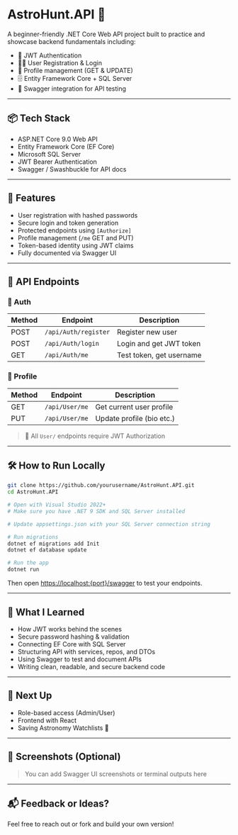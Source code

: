 # AstroHunt.API 🚀

A beginner-friendly .NET Core Web API project built to practice and showcase backend fundamentals including:
- 🔐 JWT Authentication
- 🧑‍🚀 User Registration & Login
- 🧾 Profile management (GET & UPDATE)
- 🗄 Entity Framework Core + SQL Server
- 📑 Swagger integration for API testing

---

## 📦 Tech Stack

- ASP.NET Core 9.0 Web API
- Entity Framework Core (EF Core)
- Microsoft SQL Server
- JWT Bearer Authentication
- Swagger / Swashbuckle for API docs

---

## 🧠 Features

- User registration with hashed passwords
- Secure login and token generation
- Protected endpoints using `[Authorize]`
- Profile management (`/me` GET and PUT)
- Token-based identity using JWT claims
- Fully documented via Swagger UI

---

## 🧪 API Endpoints

### 🔐 Auth

| Method | Endpoint            | Description              |
|--------|---------------------|--------------------------|
| POST   | `/api/Auth/register` | Register new user        |
| POST   | `/api/Auth/login`    | Login and get JWT token  |
| GET    | `/api/Auth/me`       | Test token, get username |

### 👤 Profile

| Method | Endpoint          | Description               |
|--------|-------------------|---------------------------|
| GET    | `/api/User/me`    | Get current user profile  |
| PUT    | `/api/User/me`    | Update profile (bio etc.) |

> 🔐 All `User/` endpoints require JWT Authorization

---

## 🛠 How to Run Locally

```bash
git clone https://github.com/yourusername/AstroHunt.API.git
cd AstroHunt.API

# Open with Visual Studio 2022+
# Make sure you have .NET 9 SDK and SQL Server installed

# Update appsettings.json with your SQL Server connection string

# Run migrations
dotnet ef migrations add Init
dotnet ef database update

# Run the app
dotnet run
```

Then open [https://localhost:{port}/swagger](https://localhost:{port}/swagger) to test your endpoints.

---

## 🙌 What I Learned

- How JWT works behind the scenes
- Secure password hashing & validation
- Connecting EF Core with SQL Server
- Structuring API with services, repos, and DTOs
- Using Swagger to test and document APIs
- Writing clean, readable, and secure backend code

---

## 🔮 Next Up

- Role-based access (Admin/User)
- Frontend with React
- Saving Astronomy Watchlists 🌌

---

## 📸 Screenshots (Optional)

> You can add Swagger UI screenshots or terminal outputs here

---

## 📬 Feedback or Ideas?

Feel free to reach out or fork and build your own version!
